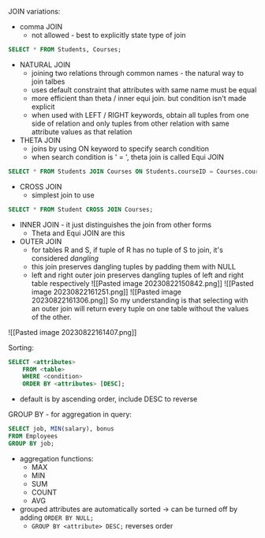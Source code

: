 JOIN variations:
- comma JOIN
	- not allowed - best to explicitly state type of join
```SQL
SELECT * FROM Students, Courses;
```
- NATURAL JOIN
	- joining two relations through common names - the natural way to join talbes
	- uses default constraint that attributes with same name must be equal
	- more efficient than theta / inner equi join. but condition isn't made explicit
	- when used with LEFT / RIGHT keywords, obtain all tuples from one side of relation and only tuples from other relation with same attribute values as that relation
- THETA JOIN
	- joins by using ON keyword to specify search condition
	- when search condition is ' = ', theta join is called Equi JOIN
```SQL
SELECT * FROM Students JOIN Courses ON Students.courseID = Courses.courseID;
```
- CROSS JOIN
	- simplest join to use
```SQL
SELECT * FROM Student CROSS JOIN Courses;
```
- INNER JOIN - it just distinguishes the join from other forms
	- Theta and Equi JOIN are this
- OUTER JOIN
	- for tables R and S, if tuple of R has no tuple of S to join, it's considered *dangling*
	- this join preserves dangling tuples by padding them with NULL
	- left and right outer join preserves dangling tuples of left and right table respectively
![[Pasted image 20230822150842.png]]
![[Pasted image 20230822161251.png]]
![[Pasted image 20230822161306.png]]
So my understanding is that selecting with an outer join will return every tuple on one table without the values of the other.

![[Pasted image 20230822161407.png]]

Sorting:
```SQL
SELECT <attributes>
	FROM <table>
	WHERE <condition>
	ORDER BY <attributes> [DESC];
```
- default is by ascending order, include DESC to reverse

GROUP BY - for aggregation in query:
```SQL
SELECT job, MIN(salary), bonus
FROM Employees
GROUP BY job;
```
- aggregation functions:
	- MAX
	- MIN
	- SUM
	- COUNT
	- AVG
- grouped attributes are automatically sorted -> can be turned off by adding `ORDER BY NULL;`
	- `GROUP BY <attribute> DESC;` reverses order